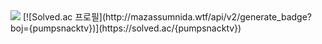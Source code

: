 <img src="http://mazandi.herokuapp.com/api?handle=pumpsnacktv&theme=dark"/>
[![Solved.ac
프로필](http://mazassumnida.wtf/api/v2/generate_badge?boj={pumpsnacktv})](https://solved.ac/{pumpsnacktv})
